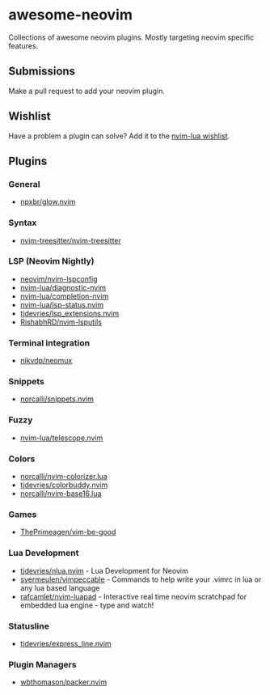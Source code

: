 # awesome-neovim
Collections of awesome neovim plugins. Mostly targeting neovim specific features.

## Submissions

Make a pull request to add your neovim plugin.

## Wishlist

Have a problem a plugin can solve? Add it to the [nvim-lua wishlist](https://github.com/nvim-lua/wishlist). 

## Plugins 

### General

- [npxbr/glow.nvim](https://github.com/npxbr/glow.nvim)

### Syntax

- [nvim-treesitter/nvim-treesitter](https://github.com/nvim-treesitter/nvim-treesitter)

### LSP (Neovim Nightly)

- [neovim/nvim-lspconfig](https://github.com/neovim/nvim-lspconfig)
- [nvim-lua/diagnostic-nvim](https://github.com/nvim-lua/diagnostic-nvim)
- [nvim-lua/completion-nvim](https://github.com/nvim-lua/completion-nvim)
- [nvim-lua/lsp-status.nvim](https://github.com/nvim-lua/lsp-status.nvim)
- [tjdevries/lsp_extensions.nvim](https://github.com/tjdevries/lsp_extensions.nvim)
- [RishabhRD/nvim-lsputils](https://github.com/RishabhRD/nvim-lsputils)

### Terminal integration

- [nikvdp/neomux](https://github.com/nikvdp/neomux)

### Snippets

- [norcalli/snippets.nvim](https://github.com/norcalli/snippets.nvim)

### Fuzzy

- [nvim-lua/telescope.nvim](https://github.com/nvim-lua/telescope.nvim)

### Colors

- [norcalli/nvim-colorizer.lua](https://github.com/norcalli/nvim-colorizer.lua)
- [tjdevries/colorbuddy.nvim](https://github.com/tjdevries/colorbuddy.nvim)
- [norcalli/nvim-base16.lua](https://github.com/norcalli/nvim-base16.lua)

### Games

- [ThePrimeagen/vim-be-good](https://github.com/ThePrimeagen/vim-be-good)

### Lua Development

- [tjdevries/nlua.nvim](https://github.com/tjdevries/nlua.nvim) - Lua Development for Neovim
- [svermeulen/vimpeccable](https://github.com/svermeulen/vimpeccable) - Commands to help write your .vimrc in lua or any lua based language
- [rafcamlet/nvim-luapad](https://github.com/rafcamlet/nvim-luapad) -  Interactive real time neovim scratchpad for embedded lua engine - type and watch! 

### Statusline

- [tjdevries/express_line.nvim](https://github.com/tjdevries/express_line.nvim)

### Plugin Managers
- [wbthomason/packer.nvim](https://github.com/wbthomason/packer.nvim)
